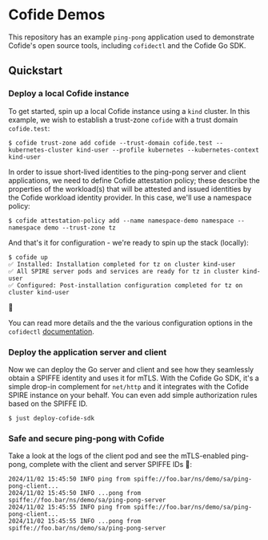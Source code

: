 # Cofide Demos

This repository has an example `ping-pong` application used to demonstrate Cofide's open source tools, including `cofidectl` and the Cofide Go SDK.

## Quickstart

### Deploy a local Cofide instance

To get started, spin up a local Cofide instance using a `kind` cluster. In this example, we wish to establish a trust-zone `cofide` with a trust domain `cofide.test`: 

```
$ cofide trust-zone add cofide --trust-domain cofide.test --kubernetes-cluster kind-user --profile kubernetes --kubernetes-context kind-user 
```

In order to issue short-lived identities to the ping-pong server and client applications, we need to define Cofide attestation policy; these describe the properties of the workload(s) that will be attested and issued identities by the Cofide workload identity provider. In this case, we'll use a namespace policy:

```
$ cofide attestation-policy add --name namespace-demo namespace --namespace demo --trust-zone tz 
```

And that's it for configuration - we're ready to spin up the stack (locally):

```
$ cofide up
✅ Installed: Installation completed for tz on cluster kind-user
✅ All SPIRE server pods and services are ready for tz in cluster kind-user
✅ Configured: Post-installation configuration completed for tz on cluster kind-user
```

🚀

You can read more details and the the various configuration options in the `cofidectl` [documentation](https://www.github.com/cofide/cofidectl/docs).

### Deploy the application server and client

Now we can deploy the Go server and client and see how they seamlessly obtain a SPIFFE identity and uses it for mTLS. With the Cofide Go SDK, it's a simple drop-in complement for `net/http` and it integrates with the Cofide SPIRE instance on your behalf. You can even add simple authorization rules based on the SPIFFE ID.

```
$ just deploy-cofide-sdk
```

### Safe and secure ping-pong with Cofide

Take a look at the logs of the client pod and see the mTLS-enabled ping-pong, complete with the client and server SPIFFE IDs 🔐:

```
2024/11/02 15:45:50 INFO ping from spiffe://foo.bar/ns/demo/sa/ping-pong-client...
2024/11/02 15:45:50 INFO ...pong from spiffe://foo.bar/ns/demo/sa/ping-pong-server
2024/11/02 15:45:55 INFO ping from spiffe://foo.bar/ns/demo/sa/ping-pong-client...
2024/11/02 15:45:55 INFO ...pong from spiffe://foo.bar/ns/demo/sa/ping-pong-server
```



